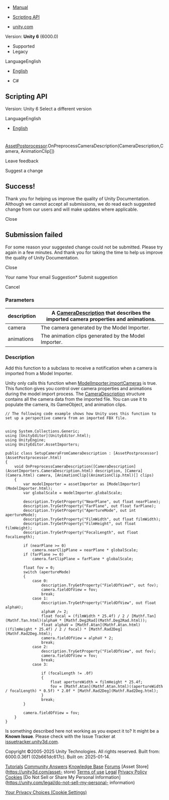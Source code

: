 [ ]()

  * [Manual](../Manual/index.html)
  * [Scripting API](../ScriptReference/index.html)

  * [unity.com](https://unity.com/)

Version: **Unity 6** (6000.0)

  * Supported
  * Legacy

LanguageEnglish

  * [English]()

  * C#

[ ](https://docs.unity3d.com)

## Scripting API

Version: Unity 6 Select a different version

LanguageEnglish

  * [English]()

#
[AssetPostprocessor](AssetPostprocessor.html).OnPreprocessCameraDescription(CameraDescription,Camera,
AnimationClip[])

Leave feedback

Suggest a change

## Success!

Thank you for helping us improve the quality of Unity Documentation. Although
we cannot accept all submissions, we do read each suggested change from our
users and will make updates where applicable.

Close

## Submission failed

For some reason your suggested change could not be submitted. Please <a>try
again</a> in a few minutes. And thank you for taking the time to help us
improve the quality of Unity Documentation.

Close

Your name Your email Suggestion* Submit suggestion

Cancel

[ ]()

### Parameters

description | A [CameraDescription](AssetImporters.CameraDescription.html) that describes the imported camera properties and animations.  
---|---  
camera | The camera generated by the Model Importer.  
animations | The animation clips generated by the Model Importer.  
  
### Description

Add this function to a subclass to receive a notification when a camera is
imported from a Model Importer.

Unity only calls this function when
[ModelImporter.importCameras](ModelImporter-importCameras.html) is true. This
function gives you control over camera properties and animations during the
model import process. The
[CameraDescription](AssetImporters.CameraDescription.html) structure contains
all the camera data from the imported file. You can use it to populate the
camera, its GameObject, and animation clips.

    
    
    // The following code example shows how Unity uses this function to set up a perspective camera from an imported FBX file.  
      
    
    using System.Collections.Generic;
    using [UnityEditor](UnityEditor.html);
    using UnityEngine;
    using UnityEditor.AssetImporters;  
      
    public class SetupCameraFromCameraDescription : [AssetPostprocessor](AssetPostprocessor.html)
    {
        void OnPreprocessCameraDescription([CameraDescription](AssetImporters.CameraDescription.html) description, [Camera](Camera.html) camera, [AnimationClip](AnimationClip.html)[] clips)
        {
            var modelImporter = assetImporter as [ModelImporter](ModelImporter.html);
            var globalScale = modelImporter.globalScale;  
      
            description.TryGetProperty("NearPlane", out float nearPlane);
            description.TryGetProperty("FarPlane", out float farPlane);
            description.TryGetProperty("ApertureMode", out int apertureMode);
            description.TryGetProperty("FilmWidth", out float filmWidth);
            description.TryGetProperty("FilmHeight", out float filmHeight);
            description.TryGetProperty("FocalLength", out float focalLength);  
      
            if (nearPlane >= 0)
                camera.nearClipPlane = nearPlane * globalScale;
            if (farPlane >= 0)
                camera.farClipPlane = farPlane * globalScale;  
      
            float fov = 0;
            switch (apertureMode)
            {
                case 0:
                    description.TryGetProperty("FieldOfViewY", out fov);
                    camera.fieldOfView = fov;
                    break;
                case 1:
                    description.TryGetProperty("FieldOfView", out float alphaH);
                    alphaH /= 2;
                    float focal = (filmWidth * 25.4f) / 2 / [Mathf.Tan](Mathf.Tan.html)(alphaH * [Mathf.Deg2Rad](Mathf.Deg2Rad.html));
                    float alphaV = [Mathf.Atan](Mathf.Atan.html)((filmHeight * 25.4f) / 2 / focal) * [Mathf.Rad2Deg](Mathf.Rad2Deg.html);
                    camera.fieldOfView = alphaV * 2;
                    break;
                case 2:
                    description.TryGetProperty("FieldOfView", out fov);
                    camera.fieldOfView = fov;
                    break;
                case 3:  
      
                    if (focalLength != .0f)
                    {
                        float apertureWidth = filmHeight * 25.4f;
                        fov = [Mathf.Atan](Mathf.Atan.html)((apertureWidth / focalLength) * 0.5f) * 2.0f * [Mathf.Rad2Deg](Mathf.Rad2Deg.html);
                    }
                    break;
            }  
      
            camera.fieldOfView = fov;
        }
    }
    

Is something described here not working as you expect it to? It might be a
**Known Issue**. Please check with the Issue Tracker at
[issuetracker.unity3d.com](https://issuetracker.unity3d.com).

Copyright ©2005-2025 Unity Technologies. All rights reserved. Built from:
6000.0.36f1 (02b661dc617c). Built on: 2025-01-14.

[Tutorials](https://unity3d.com/learn) [Community
Answers](https://answers.unity3d.com) [Knowledge
Base](https://support.unity3d.com/hc/en-us)
[Forums](https://forum.unity3d.com) [Asset Store](https://unity3d.com/asset-
store) [Terms of use](https://docs.unity3d.com/Manual/TermsOfUse.html)
[Legal](https://unity.com/legal) [Privacy
Policy](https://unity.com/legal/privacy-policy)
[Cookies](https://unity.com/legal/cookie-policy) [Do Not Sell or Share My
Personal Information](https://unity.com/legal/do-not-sell-my-personal-
information)

[Your Privacy Choices (Cookie Settings)](javascript:void\(0\);)

